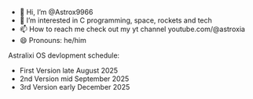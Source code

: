 - 👋 Hi, I’m @Astrox9966
- 👀 I’m interested in C programming, space, rockets and tech
- 📫 How to reach me check out my yt channel youtube.com/@astroxia
- 😄 Pronouns: he/him

Astralixi OS devlopment schedule:
- First Version late August 2025
- 2nd Version mid September 2025
- 3rd Version early December 2025
